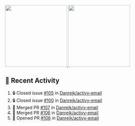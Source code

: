 <a href="https://github.com/anuraghazra/github-readme-stats">
  <img height=200 src="https://readme-stats-danrejk.vercel.app/api?username=Danrejk&theme=github_dark&border_color=3d444d&count_private=true" />
</a>
<a href="https://github.com/anuraghazra/github-readme-stats">
  <img height=200 src="https://readme-stats-danrejk.vercel.app/api/top-langs/?username=Danrejk&layout=donut&theme=github_dark&border_color=3d444d&count_private=true" />
</a>

## 🚀 Recent Activity  
<!--START_SECTION:activity-->
1. 🔒 Closed issue [#105](https://github.com/Danrejk/activy-email/issues/105) in [Danrejk/activy-email](https://github.com/Danrejk/activy-email)
2. 🔒 Closed issue [#100](https://github.com/Danrejk/activy-email/issues/100) in [Danrejk/activy-email](https://github.com/Danrejk/activy-email)
3. 🎉 Merged PR [#107](https://github.com/Danrejk/activy-email/pull/107) in [Danrejk/activy-email](https://github.com/Danrejk/activy-email)
4. 🎉 Merged PR [#106](https://github.com/Danrejk/activy-email/pull/106) in [Danrejk/activy-email](https://github.com/Danrejk/activy-email)
5. 💪 Opened PR [#106](https://github.com/Danrejk/activy-email/pull/106) in [Danrejk/activy-email](https://github.com/Danrejk/activy-email)
<!--END_SECTION:activity-->
